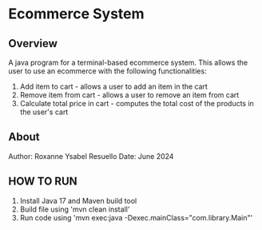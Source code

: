 # Ecommerce System

## Overview
A java program for a terminal-based ecommerce system. This allows the user to use an ecommerce with the
following functionalities:
1. Add item to cart - allows a user to add an item in the cart
2. Remove item from cart - allows a user to remove an item from cart
3. Calculate total price in cart - computes the total cost of the products in the user's cart

## About
Author: Roxanne Ysabel Resuello
Date: June 2024

## HOW TO RUN

1. Install Java 17 and Maven build tool
2. Build file using 'mvn clean install'
3. Run code using 'mvn exec:java -Dexec.mainClass="com.library.Main"'
